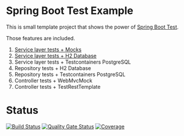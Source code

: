 # Spring Boot Test Example

This is small template project that shows the power
of [Spring Boot Test](https://docs.spring.io/spring-framework/docs/current/reference/html/testing.html).

Those features are included.

1. [Service layer tests + Mocks](https://medium.com/javarevisited/spring-boot-testing-data-and-services-bc8b4c62ee8f?source=friends_link&sk=86148a772616274202776f4515c078e4)
1. [Service layer tests + H2 Database](https://medium.com/javarevisited/spring-boot-testing-data-and-services-bc8b4c62ee8f?source=friends_link&sk=86148a772616274202776f4515c078e4)
1. Service layer tests + Testcontainers PostgreSQL
1. Repository tests + H2 Database
1. Repository tests + Testcontainers PostgreSQL
1. Controller tests + WebMvcMock
1. Controller tests + TestRestTemplate

# Status

[![Build Status](https://travis-ci.com/SimonHarmonicMinor/spring-boot-test-example.svg?branch=master)](https://travis-ci.com/SimonHarmonicMinor/spring-boot-test-example)
[![Quality Gate Status](https://sonarcloud.io/api/project_badges/measure?project=SimonHarmonicMinor_spring-boot-test-example&metric=alert_status)](https://sonarcloud.io/dashboard?id=SimonHarmonicMinor_spring-boot-test-example)
[![Coverage](https://sonarcloud.io/api/project_badges/measure?project=SimonHarmonicMinor_spring-boot-test-example&metric=coverage)](https://sonarcloud.io/dashboard?id=SimonHarmonicMinor_spring-boot-test-example)